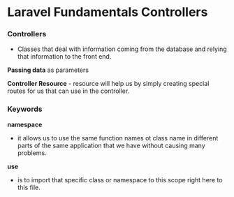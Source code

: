 # Laravel Fundamentals Controllers

### Controllers
- Classes that deal with information coming from the database and relying that information to the front end.

**Passing data** as parameters

**Controller Resource** -  resource will help us by simply creating special routes for us that can use in the controller.

### Keywords

**namespace** 
- it allows us to use the same function names ot  class name in different parts of the same application that we have without causing many problems.

**use**
- is to import that specific class or namespace to this scope  right here to this file.


